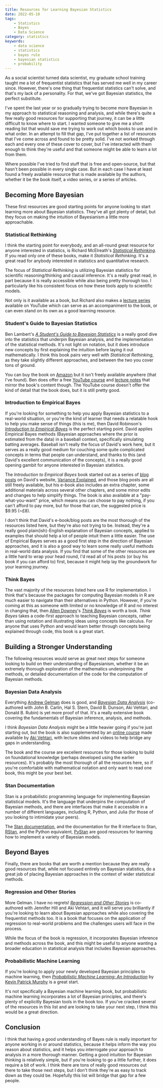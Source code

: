 ```yaml
---
title: Resources for Learning Bayesian Statistics
date: 2022-05-10
tags:
    - Statistics
    - Bayes
    - Data Science
category: statistics
keywords:
    - data science
    - statistics
    - bayes rule
    - bayesian statistics
    - probability
---
```


As a social scientist turned data scientist, my graduate school training taught me a lot of frequentist statistics that has served me well in my career since. However, there's one thing that frequentist statistics can't solve, and that's my lack of a personality. For that, we've got Bayesian statistics, the perfect substitute.

I've spent the last year or so gradually trying to become more Bayesian in my approach to statistical reasoning and analysis, and while there's quite a few really good resources for supporting that journey, it can be a little difficult to know where to start. I wanted someone to give me a short reading list that would save me trying to work out which books to use and in what order. In an attempt to fill that gap, I've put together a list of resources that I've come across and found to be pretty solid. I've not worked through each and every one of these cover to cover, but I've interacted with them enough to think they're useful and that someone might be able to learn a lot from them.

Where possible I've tried to find stuff that is free and open-source, but that hasn't been possible in every single case. But in each case I have at least found a freely available resource that is made available by the authors, whether it be the book itself, a video series, or a series of articles.

## Becoming More Bayesian

These first resources are good starting points for anyone looking to start learning more about Bayesian statistics. They've all got plenty of detail, but they focus on making the intuition of Bayesianism a little more approachable.

### Statistical Rethinking

I think the starting point for everybody, and an all-round great resource for anyone interested in statistics, is Richard McElreath's [_Statistical Rethinking_](https://xcelab.net/rm/statistical-rethinking/). If you read only one of these books, make it _Statistical Rethinking_. It's a great read for anybody interested in statistics and quantitative research.

The focus of _Statistical Rethinking_ is utilizing Bayesian statistics for scientific reasoning/thinking and causal inference. It's a really great read, in part because it is really accessible while also being pretty thorough too. I particularly like his consistent focus on how these tools apply to scientific models.

Not only is it available as a book, but Richard also makes a [lecture series](https://www.youtube.com/playlist?list=PLDcUM9US4XdMROZ57-OIRtIK0aOynbgZN) available on YouTube which can serve as an accompaniment to the book, or can even stand on its own as a good learning resource.

### Student's Guide to Bayesian Statistics

Ben Lambert's [_A Student's Guide to Bayesian Statistics_](https://ben-lambert.com/a-students-guide-to-bayesian-statistics/) is a really good dive into the statistics that underpin Bayesian analysis, and the implementation of the statistical methods. It's not light on notation, but it does introduce new concepts by first explaining the intuition before laying it out mathematically. I think this book pairs very well with _Statistical Rethinking_, as they take slightly different approaches, and between the two you cover tons of ground.

You can buy the book on [Amazon](https://www.amazon.co.uk/Students-Guide-Bayesian-Statistics/dp/1473916364/) but it isn't freely available anywhere (that I've found). Ben does offer a free [YouTube course](https://youtu.be/P_og8H-VkIY) and [lecture notes](https://ben-lambert.com/bayesian-lecture-slides/) that mirror the book's content though. The YouTube course doesn't offer the kind of detail that the book does, but it is still pretty good.

### Introduction to Empirical Bayes

If you're looking for something to help you apply Bayesian statistics to a real-world situation, or you're the kind of learner that needs a relatable hook to help you make sense of things (this is me), then David Robinson's [_Introduction to Empirical Bayes_](http://varianceexplained.org/r/empirical-bayes-book/) is the perfect starting point. David applies Empirical Bayes methods (Bayesian approaches where the prior is estimated from the data) in a baseball context, specifically simulating batting averages. Baseball isn't really the focus of David's work here, but it serves as a really good medium for couching some quite complicated concepts in terms that people can understand, and thanks to this (and David's excellent communication of the concepts), it is a really good opening gambit for anyone interested in Bayesian statistics.

The _Introduction to Empirical Bayes_ book started out as a series of [blog posts](http://varianceexplained.org/statistics/beta_distribution_and_baseball/) on David's website, [Variance Explained](varianceexplained.org), and those blog posts are all still freely available, but his e-book also includes an extra chapter, some additional materials across several other chapters, and some minor edits and changes to help simplify things. The book is also available at a "pay-what-you-want" price, which means you can choose to pay nothing, if you can't afford to pay more, but for those that can, the suggested price is $9.95 (~£8).

I don't think that David's e-book/blog posts are the most thorough of the resources listed here, but they're also not trying to be. Instead, they're a really good plain(ish)-English explanation of Bayesian concepts, applied to examples that should help a lot of people intuit them a little easier. The use of Empirical Bayes serves as a good first step in the direction of Bayesian approaches, and it is also a good way to learn some really useful methods in real-world data analysis. If you find that some of the other resources are a little hard to wrap your head round, I'd read all of his posts (or buy his book if you can afford to) first, because it might help lay the groundwork for your learning journey.

### Think Bayes

The vast majority of the resources listed here use R for implementation. I think that's because the packages for computing Bayesian models in R are much easier to navigate than their alternatives in Python. However, if you're coming at this as someone with limited or no knowledge of R and no interest in changing that, then [Allen Downey](https://www.allendowney.com/wp/)'s [_Think Bayes_](http://allendowney.github.io/ThinkBayes2/index.html) is worth a look. _Think Bayes_ takes a code-first approach to teaching Bayesian concepts, rather than using notation and illustrating ideas using concepts like calculus. For anyone that uses Python and would learn better through concepts being explained through code, this book is  a great start.

## Building a Stronger Understanding

The following resources would serve as great next steps for someone looking to build on their understanding of Bayesianism, whether it be an extremely thorough exploration of the mathematics underpinning the methods, or detailed documentation of the code for the computation of Bayesian methods.

### Bayesian Data Analysis

Everything [Andrew Gelman](https://statmodeling.stat.columbia.edu/) does is good, and [_Bayesian Data Analysis_](http://www.stat.columbia.edu/~gelman/book/) (co-authored with John B. Carlin, Hal S. Stern, David B. Dunson, Aki Vehtari, and Donald B. Rubin) is yet more proof of that. It's a really extensive book covering the fundamentals of Bayesian inference, analysis, and methods.

I think _Bayesian Data Analysis_ might be a little heavier going if you're just starting out, but the book is also supplemented by an [online course](https://avehtari.github.io/BDA_course_Aalto/) made available by [Aki Vehtari](https://users.aalto.fi/~ave/), with lecture slides and videos to help bridge any gaps in understanding.

The book and the course are excellent resources for those looking to build on foundational knowledge (perhaps developed using the earlier resources). It's probably the most thorough of all the resources here, so if you're comfortable with mathematical notation and only want to read one book, this might be your best bet.

### Stan Documentation

Stan is a probabilistic programming language for implementing Bayesian statistical models. It's the language that underpins the computation of Bayesian methods, and there are interfaces that make it accessible in a number of different languages, including R, Python, and Julia (for those of you looking to intimidate your peers).

The [Stan documentation](https://mc-stan.org/users/documentation/), and the documentation for the R interface to Stan, [RStan](https://mc-stan.org/rstan/), and the Python equivalent, [PyStan](https://pystan.readthedocs.io/en/latest/) are good resources for learning how to implement a variety of Bayesian models.

## Beyond Bayes

Finally, there are books that are worth a mention because they are really good resources that, while not focused entirely on Bayesian statistics, do a great job of placing Bayesian approaches in the context of wider statistical methods.

### Regression and Other Stories

More Gelman. I have no regrets! [_Regression and Other Stories_](https://avehtari.github.io/ROS-Examples/) is co-authored with Jennifer Hill and Aki Vehtari, and it will serve you brilliantly if you're looking to learn about Bayesian approaches while also covering the frequentist methods too. It is a book that focuses on the application of regression to real-world problems and the challenges users will face in the process.

While the focus of the book is regression, it incorporates Bayesian inference and methods across the book, and this might be useful to anyone wanting a broader education in statistical analysis that includes Bayesian approaches.

### Probabilistic Machine Learning

If you're looking to apply your newly developed Bayesian principles to machine learning, then [_Probabilistic Machine Learning: An Introduction_](https://probml.github.io/pml-book/book1.html) by [Kevin Patrick Murphy](https://www.cs.ubc.ca/~murphyk/) is a great start.

It's not specifically a Bayesian machine learning book, but probabilistic machine learning incorporates a lot of Bayesian principles, and there's plenty of explicitly Bayesian tools in the book too. If you've cracked several of the resources in this list and are looking to take your next step, I think this would be a great direction.

## Conclusion

I think that having a good understanding of Bayes rule is really important for anyone working in or around statistics, because it helps inform the way you reason about statistics, and it helps you interrogate your approach to analysis in a more thorough manner. Getting a good intuition for Bayesian thinking is relatively simple, but if you're looking to go a little further, it does require a bit of work. I think there are tons of really good resources out there to take those next steps, but I don't think they're as easy to track down as they could be. Hopefully this list will bridge that gap for a few people.

